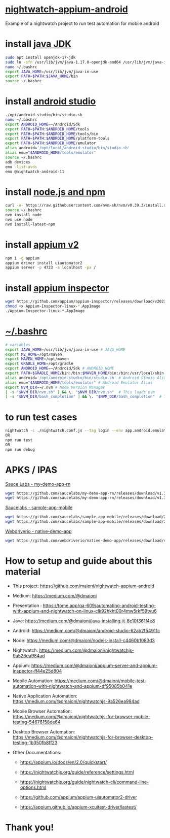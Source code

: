 # [nightwatch-appium-android](https://nightwatchjs.org/guide/mobile-app-testing/installation.html)
Example of a nightwatch project to run test automation for mobile android

# install [java JDK](https://openjdk.org/install/)

```bash
sudo apt install openjdk-17-jdk
sudo ln -sfn /usr/lib/jvm/java-1.17.0-openjdk-amd64 /usr/lib/jvm/java-in-use
nano ~/.bashrc
export JAVA_HOME=/usr/lib/jvm/java-in-use
export PATH=$PATH:$JAVA_HOME/bin
source ~/.bashrc
```
# install [android studio](https://developer.android.com/codelabs/basic-android-kotlin-compose-install-android-studio)

```bash
./opt/android-studio/bin/studio.sh
nano ~/.bashrc
export ANDROID_HOME=~/Android/Sdk
export PATH=$PATH:$ANDROID_HOME/tools
export PATH=$PATH:$ANDROID_HOME/tools/bin
export PATH=$PATH:$ANDROID_HOME/platform-tools
export PATH=$PATH:$ANDROID_HOME/emulator
alias android='/opt/local/android-studio/bin/studio.sh'
alias emu="$ANDROID_HOME/tools/emulator"
source ~/.bashrc
adb devices
emu -list-avds
emu @nightwatch-android-11
```
# install [node.js and npm](https://nodejs.org)

```bash
curl -o- https://raw.githubusercontent.com/nvm-sh/nvm/v0.39.3/install.sh | bash
source ~/.bashrc
nvm install node
nvm use node
nvm install-latest-npm
```
# install [appium v2](https://appium.io/docs/en/2.0/intro/)

```bash
npm i -g appium
appium driver install uiautomator2
appium server -p 4723 -a localhost -pa /
```

# install [appium inspector](https://github.com/appium/appium-inspector/releases)

```bash
wget https://github.com/appium/appium-inspector/releases/download/v2023.7.1/Appium-Inspector-linux-2023.7.1.AppImage
chmod +x Appium-Inspector-linux-*.AppImage
./Appium-Inspector-linux-*.AppImage
```

#  [~/.bashrc](./../../.bashrc)
```bash
# variables
export JAVA_HOME=/usr/lib/jvm/java-in-use # JAVA_HOME
export M2_HOME=/opt/maven
export MAVEN_HOME=/opt/maven
export GRADLE_HOME=/opt/gradle
export ANDROID_HOME=~/Android/Sdk # ANDROID_HOME
export PATH=$GRADLE_HOME/bin:/bin:$MAVEN_HOME/bin:/bin:/usr/local/sbin:/usr/local/bin:/usr/sbin:/usr/bin:/sbin:/bin:/usr/games:/usr/local/games:/snap/bin:$JAVA_HOME/bin:$ANDROID_HOME/tools:$ANDROID_HOME/tools/bin:$ANDROID_HOME/platform-tools:$ANDROID_HOME/emulator
alias android='/opt/android-studio/bin/studio.sh' # Android Studio Alias
alias emu="$ANDROID_HOME/tools/emulator" # Abdroid Emulator Alias
export NVM_DIR=~/.nvm # Node Version Manager
[ -s "$NVM_DIR/nvm.sh" ] && \. "$NVM_DIR/nvm.sh"  # This loads nvm
[ -s "$NVM_DIR/bash_completion" ] && \. "$NVM_DIR/bash_completion"  # This loads nvm bash_completion
```

# to run test cases
```bash
nightwatch -c ./nightwatch.conf.js --tag login --env app.android.emulator.swaglabsmobileapp
OR
npm run test
OR
npm run debug
```

# APKS / IPAS
[Sauce Labs - my-demo-app-rn](https://github.com/saucelabs/my-demo-app-rn/releases)
```bash
wget https://github.com/saucelabs/my-demo-app-rn/releases/download/v1.3.0/Android-MyDemoAppRN.1.3.0.build-244.apk
wget https://github.com/saucelabs/my-demo-app-rn/releases/download/v1.3.0/iOS-Real-Device-MyRNDemoApp.1.3.0-162.ipa
```

[Saucelabs - sample-app-mobile](https://github.com/saucelabs/sample-app-mobile/releases)
```bash
wget https://github.com/saucelabs/sample-app-mobile/releases/download/2.7.1/Android.SauceLabs.Mobile.Sample.app.2.7.1.apk
wget https://github.com/saucelabs/sample-app-mobile/releases/download/2.7.1/iOS.RealDevice.SauceLabs.Mobile.Sample.app.2.7.1.ipa
```

[Webdriverio - native-demo-app](https://github.com/webdriverio/native-demo-app/releases)
```bash
wget https://github.com/webdriverio/native-demo-app/releases/download/v0.4.0/Android-NativeDemoApp-0.4.0.apk
```

# How to setup and guide about this material

- This project: https://github.com/maioni/nightwatch-appium-android

- Medium: https://medium.com/@dmaioni

- Presentation : https://tome.app/qa-609/automating-android-testing-with-appium-and-nightwatch-on-linux-clk92hkht00r4mw5rkf59tvu6

- Java: https://medium.com/@dmaioni/java-installing-it-8c10f361f4c8

- Android: https://medium.com/@dmaioni/android-studio-62ab2f54911c

- Node: https://medium.com/@dmaioni/nodejs-install-c4460b1083d3

- Nightwatch: https://medium.com/@dmaioni/nightwatchjs-9a526ea984ad

- Appium: https://medium.com/@dmaioni/appium-server-and-appium-inspector-ff44e25d804    

- Mobile Automation: https://medium.com/@dmaioni/mobile-test-automation-with-nightwatch-and-appium-df95085b041e

- Native Application Automation: https://medium.com/@dmaioni/nightwatchjs-9a526ea984ad

- Mobile Browser Automation: https://medium.com/@dmaioni/nightwatchjs-for-browser-mobile-testing-54676158de64

- Desktop Browser Automation: https://medium.com/@dmaioni/nightwatchjs-for-browser-desktop-testing-1b350fb8ff23

- Other Documentations:

     - https://appium.io/docs/en/2.0/quickstart/
 
     - https://nightwatchjs.org/guide/reference/settings.html

     - https://nightwatchjs.org/guide/nightwatch-cli/command-line-options.html

     - https://github.com/appium/appium-uiautomator2-driver

     - https://appium.github.io/appium-xcuitest-driver/lastest/

# Thank you!